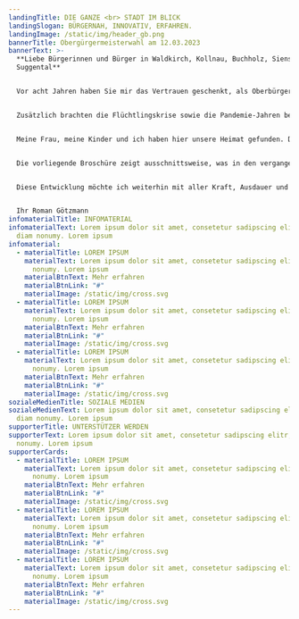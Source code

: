 ```yaml
---
landingTitle: DIE GANZE <br> STADT IM BLICK
landingSlogan: BÜRGERNAH, INNOVATIV, ERFAHREN.
landingImage: /static/img/header_gb.png
bannerTitle: Obergürgermeisterwahl am 12.03.2023
bannerText: >-
  **Liebe Bürgerinnen und Bürger in Waldkirch, Kollnau, Buchholz, Siensbach und
  Suggental**


  Vor acht Jahren haben Sie mir das Vertrauen geschenkt, als Oberbürgermeister unsere Stadt mit allen Ortsteilen mitgestalten zu dürfen. Vieles haben wir in diesen Jahren vorangebracht: den städtischen Wohnungsbau, die fortlaufende Sanierung unserer Einrichtungen, den Ausbau der Kinderbetreuung, die Digitalisierung der Schulen und einiges mehr. Prioritäten setzen und das Wichtige nicht aus den Augen verlieren: darauf kommt es an!


  Zusätzlich brachten die Flüchtlingskrise sowie die Pandemie-Jahren besondere Herausforderungen mit sich, die wir gemeinsam gemeistert haben. Dies alles kann nur gelingen, mit einem guten Team in der Verwaltung und der Mitarbeit vieler helfender Hände im ehrenamtlichen Bereich. Das zeichnet unsere Stadt aus, dafür bin ich dankbar.


  Meine Frau, meine Kinder und ich haben hier unsere Heimat gefunden. Diese Heimat will ich weiterhin gut in die Zukunft bringen und stelle mich gerne den Herausforderungen der kommenden acht Jahren. 


  Die vorliegende Broschüre zeigt ausschnittsweise, was in den vergangenen Jahren erreicht wurde - gemeinsam mit dem Gemeinderat, den Ortschaftsräten und vielen Aktiven in Vereinen und Organisationen. Gleichzeitig möchte ich auch einen Ausblick geben, was mir für die Zukunft wichtig ist und wohin sich Waldkirch entwickeln soll. 


  Diese Entwicklung möchte ich weiterhin mit aller Kraft, Ausdauer und meinen Ideen mitgestalten. Dafür bitte ich Sie um Ihr Vertrauen und Ihre Stimme am Sonntag, 12. März 2023.


  Ihr Roman Götzmann
infomaterialTitle: INFOMATERIAL
infomaterialText: Lorem ipsum dolor sit amet, consetetur sadipscing elitr, sed
  diam nonumy. Lorem ipsum
infomaterial:
  - materialTitle: LOREM IPSUM
    materialText: Lorem ipsum dolor sit amet, consetetur sadipscing elitr, sed diam
      nonumy. Lorem ipsum
    materialBtnText: Mehr erfahren
    materialBtnLink: "#"
    materialImage: /static/img/cross.svg
  - materialTitle: LOREM IPSUM
    materialText: Lorem ipsum dolor sit amet, consetetur sadipscing elitr, sed diam
      nonumy. Lorem ipsum
    materialBtnText: Mehr erfahren
    materialBtnLink: "#"
    materialImage: /static/img/cross.svg
  - materialTitle: LOREM IPSUM
    materialText: Lorem ipsum dolor sit amet, consetetur sadipscing elitr, sed diam
      nonumy. Lorem ipsum
    materialBtnText: Mehr erfahren
    materialBtnLink: "#"
    materialImage: /static/img/cross.svg
sozialeMedienTitle: SOZIALE MEDIEN
sozialeMedienText: Lorem ipsum dolor sit amet, consetetur sadipscing elitr, sed
  diam nonumy. Lorem ipsum
supporterTitle: UNTERSTÜTZER WERDEN
supporterText: Lorem ipsum dolor sit amet, consetetur sadipscing elitr, sed diam
  nonumy. Lorem ipsum
supporterCards:
  - materialTitle: LOREM IPSUM
    materialText: Lorem ipsum dolor sit amet, consetetur sadipscing elitr, sed diam
      nonumy. Lorem ipsum
    materialBtnText: Mehr erfahren
    materialBtnLink: "#"
    materialImage: /static/img/cross.svg
  - materialTitle: LOREM IPSUM
    materialText: Lorem ipsum dolor sit amet, consetetur sadipscing elitr, sed diam
      nonumy. Lorem ipsum
    materialBtnText: Mehr erfahren
    materialBtnLink: "#"
    materialImage: /static/img/cross.svg
  - materialTitle: LOREM IPSUM
    materialText: Lorem ipsum dolor sit amet, consetetur sadipscing elitr, sed diam
      nonumy. Lorem ipsum
    materialBtnText: Mehr erfahren
    materialBtnLink: "#"
    materialImage: /static/img/cross.svg
---
```


